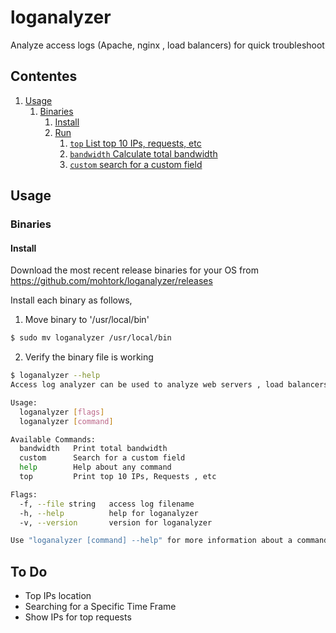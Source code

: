 # loganalyzer

Analyze access logs (Apache, nginx , load balancers) for quick troubleshoot

## Contentes

1. [Usage](#usage)
    1. [Binaries](#binaries)
        1. [Install](#install)
        1. [Run](#run)
            1. [`top` List top 10 IPs, requests, etc](#top)
            1. [`bandwidth` Calculate total bandwidth](#bandwidth)
            1. [`custom` search for a custom field](#custom)

## Usage

### Binaries

#### Install

Download the most recent release binaries for your OS from https://github.com/mohtork/loganalyzer/releases

Install each binary as follows,

1. Move binary to '/usr/local/bin'
```bash
$ sudo mv loganalyzer /usr/local/bin 
```
2. Verify the binary file is working
```bash
$ loganalyzer --help
Access log analyzer can be used to analyze web servers , load balancers access logs

Usage:
  loganalyzer [flags]
  loganalyzer [command]

Available Commands:
  bandwidth   Print total bandwidth
  custom      Search for a custom field
  help        Help about any command
  top         Print top 10 IPs, Requests , etc

Flags:
  -f, --file string   access log filename
  -h, --help          help for loganalyzer
  -v, --version       version for loganalyzer

Use "loganalyzer [command] --help" for more information about a command.
```



## To Do
- Top IPs location
- Searching for a Specific Time Frame
- Show IPs for top requests

